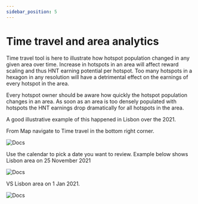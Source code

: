 ```yaml
---
sidebar_position: 5
---
```


# Time travel and area analytics

Time travel tool is here to illustrate how hotspot population changed in any given area over time. Increase in hotspots in an area will affect reward scaling and thus HNT earning potential per hotspot. Too many hotspots in a hexagon in any resolution will have a detrimental effect on the earnings of every hotspot in the area.

Every hotspot owner should be aware how quickly the hotspot population changes in an area. As soon as an area is too densely populated with hotspots the HNT earnings drop dramatically for all hotspots in the area. 

A good illustrative example of this happened in Lisbon over the 2021. 

From Map navigate to Time travel in the bottom right corner.

![Docs](/img/docs/getting-started/time-travel-1.png)

Use the calendar to pick a date you want to review. Example below shows Lisbon area on 25 November 2021

![Docs](/img/docs/getting-started/time-travel-3.png)

VS Lisbon area on 1 Jan 2021.

![Docs](/img/docs/getting-started/time-travel-2.png)
